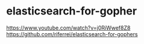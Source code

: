 # elasticsearch-for-gopher
https://www.youtube.com/watch?v=j0RiWwef8Z8
https://github.com/riferrei/elasticsearch-for-gophers
